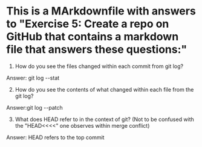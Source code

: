 # This is a MArkdownfile with answers to "Exercise 5: Create a repo on GitHub that contains a markdown file that answers these questions:"


1. How do you see the files changed within each commit from git log?

Answer: git log --stat

2. How do you see the contents of what changed within each file from the git log?

Answer:git log --patch 

3. What does HEAD refer to in the context of git? (Not to be confused with the "HEAD<<<<" one observes within merge conflict)

Answer: HEAD refers to the top commit

